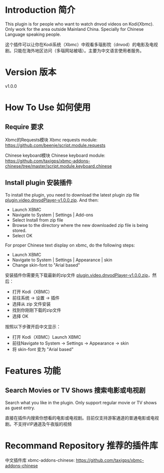 # Introduction 简介

This plugin is for people who want to watch dnvod videos on Kodi(Xbmc). Only work for the area outside Mainland China. Specially for Chinese Language speaking people.

这个插件可以让你在Kodi系统（Xbmc）中观看多瑙影院（dnvod）的电影及电视剧。只能在海外地区访问（多瑙网站被墙）。主要为中文语言使用者服务。

# Version 版本

v1.0.0

# How To Use 如何使用

## Require 要求

Xbmc的Requests模块
Xbmc requests module: https://github.com/beenje/script.module.requests

Chinese keyboard模块
Chinese keyboard module: https://github.com/taxigps/xbmc-addons-chinese/tree/master/script.module.keyboard.chinese

## Install plugin 安装插件

To install the plugin, you need to download the latest plugin zip file [plugin.video.dnvodPlayer-v1.0.0.zip](https://github.com/cameron93lin/plugin.video.dnvodPlayer/blob/master/plugin.video.dnvodPlayer-v1.0.0.zip). And then:
* Launch XBMC
* Navigate to System | Settings | Add-ons
* Select Install from zip file
* Browse to the directory where the new downloaded zip file is being stored.
* Select OK

For proper Chinese text display on xbmc, do the following steps:
* Launch XBMC
* Navigate to System | Settings | Appearance | skin
* Change skin-font to "Arial based"

安装插件你需要先下载最新的zip文件 [plugin.video.dnvodPlayer-v1.0.0.zip](https://github.com/cameron93lin/plugin.video.dnvodPlayer/blob/master/plugin.video.dnvodPlayer-v1.0.0.zip)，然后：
* 打开 Kodi（XBMC）
* 前往系统 → 设置 → 插件
* 选择从 zip 文件安装
* 找到你刚刚下载的zip文件
* 选择 OK

按照以下步骤开启中文显示：
* 打开 Kodi（XBMC）Launch XBMC
* 前往Navigate to System → Settings → Appearance → skin
* 将 skin-font 变为 "Arial based"

# Features 功能

## Search Movies or TV Shows 搜索电影或电视剧

Search what you like in the plugin. Only support regular movie or TV shows as guest entry.

直接在插件内搜索你想看的电影或电视剧。目前仅支持游客通道的普通电影或电视剧。不支持VIP通道及午夜版的视频

# Recommand Repository 推荐的插件库
中文插件库 xbmc-addons-chinese: https://github.com/taxigps/xbmc-addons-chinese
